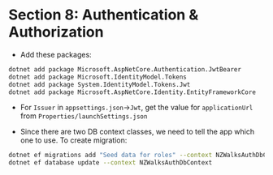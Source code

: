 # Section 8: Authentication & Authorization

- Add these packages:

```sh
dotnet add package Microsoft.AspNetCore.Authentication.JwtBearer
dotnet add package Microsoft.IdentityModel.Tokens
dotnet add package System.IdentityModel.Tokens.Jwt
dotnet add package Microsoft.AspNetCore.Identity.EntityFrameworkCore
```


- For `Issuer` in `appsettings.json`->`Jwt`, get the value for `applicationUrl` from `Properties/launchSettings.json`

- Since there are two DB context classes, we need to tell the app which one to use. To create migration:

```sh
dotnet ef migrations add "Seed data for roles" --context NZWalksAuthDbContext
dotnet ef database update --context NZWalksAuthDbContext
```

